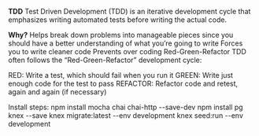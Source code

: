 **TDD**
Test Driven Development (TDD) is an iterative development cycle that emphasizes writing automated tests before writing the actual code.

**Why?**
Helps break down problems into manageable pieces since you should have a better understanding of what you’re going to write
Forces you to write cleaner code
Prevents over coding
Red-Green-Refactor
TDD often follows the “Red-Green-Refactor” development cycle:

RED: Write a test, which should fail when you run it
GREEN: Write just enough code for the test to pass
REFACTOR: Refactor code and retest, again and again (if necessary)

Install steps:
npm install mocha chai chai-http --save-dev
npm install pg knex --save
knex migrate:latest --env development
knex seed:run --env development